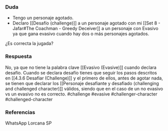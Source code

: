 ### Duda
- Tengo un personaje agotado.
- Declaro [[Desafío (challenge)]] a un personaje agotado con mi [[Set 8 - Jafar#The Coachman - Greedy Deceiver]] a un personaje con Evasivo ya que gana evasivo cuando hay dos o más personajes agotados.

¿Es correcta la jugada?

### Respuesta
No, ya que no tiene la palabra clave [[Evasivo (Evasive)]] cuando declara desafío. Cuando se declara desafío tienes que seguir los pasos descritos en [[4.3.6 Desafiar (Challenge)]] y el primero de ellos, antes de agotar nada, se tienen que declarar los [[Personaje desafiante y desafiado (challenging and challenged character)]] válidos, siendo que en el caso de un no evasivo vs un evasivo no es correcto.
#challenge #evasive #challenger-character #challenged-character
### Referencias
WhatsApp Lorcana SP